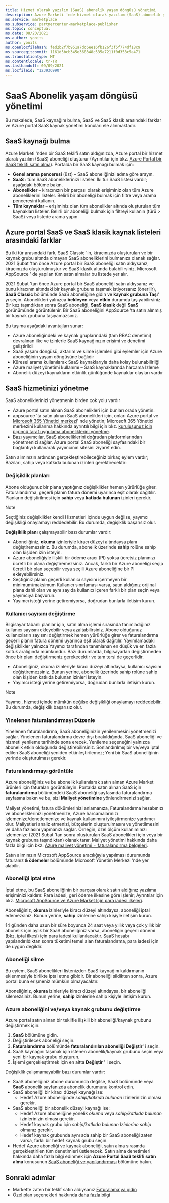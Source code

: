 ```yaml
---
title: Hizmet olarak yazılım (SaaS) abonelik yaşam döngüsü yönetimi
description: Azure Marketi 'nde hizmet olarak yazılım (SaaS) abonelik yaşam döngüsü yönetimi.
ms.service: marketplace
ms.subservice: partnercenter-marketplace-publisher
ms.topic: conceptual
ms.date: 08/20/2021
ms.author: yonits
author: yonits
ms.openlocfilehash: fed2b2f7b951a7dc6ee16fb126f3f5f774df18c9
ms.sourcegitcommit: 1161d5bcb345e368348c535a7211f0d353c5a471
ms.translationtype: MT
ms.contentlocale: tr-TR
ms.lasthandoff: 09/09/2021
ms.locfileid: "123936990"
---
```

# <a name="saas-subscription-lifecycle-management"></a>SaaS Abonelik yaşam döngüsü yönetimi

Bu makalede, SaaS kaynağını bulma, SaaS ve SaaS klasik arasındaki farklar ve Azure portal SaaS kaynak yönetimi konuları ele alınmaktadır.

## <a name="find-a-saas-resource"></a>SaaS kaynağı bulma

Azure Marketi 'nden bir SaaS teklifi satın aldığınızda, Azure portal bir hizmet olarak yazılım (SaaS) aboneliği oluşturur (Ayrıntılar için bkz. [Azure Portal bir SaaS teklifi satın alma](purchase-saas-offer-in-azure-portal.md)). Portalda bir SaaS kaynağı bulmak için:

- **Genel arama penceresi** (üst) – SaaS aboneliğinizi adına göre arayın.
- **SaaS** : tüm SaaS aboneliklerinizi listeler. İki tür SaaS listesi vardır; aşağıdaki bölüme bakın.
- **Abonelikler** – kiracınızın bir parçası olarak erişiminiz olan tüm Azure aboneliklerini listeler. Belirli bir aboneliği bulmak için filtre veya arama penceresini kullanın.
- **Tüm kaynaklar** – erişiminiz olan tüm abonelikler altında oluşturulan tüm kaynakları listeler. Belirli bir aboneliği bulmak için filtreyi kullanın (türü > SaaS) veya listede arama yapın.

## <a name="differences-between-saas-and-saas-classic-lists-of-resources-in-the-azure-portal"></a>Azure portal SaaS ve SaaS klasik kaynak listeleri arasındaki farklar

Bu iki tür arasındaki fark, SaaS Classic 'in, kiracınızda oluşturulan ve bir kaynak grubu altında olmayan SaaS aboneliklerini bulmanıza olanak sağlar.
2021 Şubat 'tan önce Azure portal bir SaaS aboneliği satın aldıysanız, kiracınızda oluşturulmuştur ve SaaS klasik altında bulabilirsiniz. Microsoft AppSource ' de yapılan tüm satın almalar bu listede yer alır.

2021 Şubat 'tan önce Azure portal bir SaaS aboneliği satın aldıysanız ve bunu kiracının altındaki bir kaynak grubuna taşımak istiyorsanız (önerilir), **SaaS Classic** bölümünde SaaS aboneliğine gidin ve **kaynak grubuna Taşı**' yı seçin. Abonelikleri yalnızca **bekleyen** veya **etkin** durumda taşıyabilirsiniz. Bir kez taşındıktan sonra SaaS aboneliği, **SaaS klasik** değil **SaaS** görünümünde görüntülenir. Bir SaaS aboneliğini AppSource 'ta satın alınmış bir kaynak grubuna taşıyamazsınız.

Bu taşıma aşağıdaki avantajları sunar:

- Azure aboneliğindeki ve kaynak gruplarındaki (tam RBAC denetimi) devralınan ilke ve izinlerle SaaS kaynağınızın erişimi ve denetimi geliştirildi
- SaaS yaşam döngüsü, aktarım ve silme işlemleri gibi eylemler için Azure aboneliğinin yaşam döngüsüne bağlıdır
- Küresel arama kullanılarak SaaS kaynaklarıyla daha kolay bulunabilirliği
- Azure maliyet yönetimi kullanımı – SaaS kaynaklarında harcama Izleme
- Abonelik düzeyi kaynakların etkinlik günlüğünde kaynaklar olayları vardır

## <a name="manage-your-saas-service"></a>SaaS hizmetinizi yönetme

SaaS aboneliklerinizi yönetmenin birden çok yolu vardır

* Azure portal satın alınan SaaS abonelikleri için bunları orada yönetin.
* appsource 'ta satın alınan SaaS abonelikleri için, onları Azure portal ve [Microsoft 365 Yönetici merkezi](https://admin.microsoft.com/Adminportal/Home?#/subscriptions)' nde yönetin; Microsoft 365 Yönetici merkezini kullanma hakkında ayrıntılı bilgi için bkz. [kuruluşunuz için üçüncü taraf uygulama aboneliklerini yönetme](/microsoft-365/commerce/manage-saas-apps?view=o365-worldwide&preserve-view=true).
* Bazı yayımcılar, SaaS aboneliklerini doğrudan platformlarından yönetmenizi sağlar. Azure portal SaaS aboneliği sayfasındaki bir bağlantıyı kullanarak yayımcının sitesini ziyaret edin.

Satın alımınızın ardından gerçekleştirebileceğiniz birkaç eylem vardır; Bazıları, sahip veya katkıda bulunan izinleri gerektirecektir:

### <a name="change-plans"></a>Değişiklik planları

Abone olduğunuz bir plana yaptığınız değişiklikler hemen yürürlüğe girer. Faturalandırma, geçerli planın fatura dönemi uyarınca eşit olarak dağıtılır. Planların değiştirilmesi için **sahip** veya **katkıda bulunan** izinleri gerekir.

> [!NOTE]
> Seçtiğiniz değişiklikler kendi Hizmetleri içinde uygun değilse, yayımcı değişikliği onaylamayı reddedebilir. Bu durumda, değişiklik başarısız olur.

**Değişiklik planı** çalışmayabilir bazı durumlar vardır:

- Aboneliğiniz, **okuma** izinleriyle kiracı düzeyi altındaysa planı değiştiremezsiniz. Bu durumda, abonelik üzerinde **sahip** rolüne sahip olan kişiden izin isteyin.
- Azure aboneliğiyle ilişkili bir ödeme aracı (PI) yoksa ücretsiz planınızı ücretli bir plana değiştiremezsiniz. Ancak, farklı bir Azure aboneliği seçip ücretli bir plan seçebilir veya seçili Azure aboneliğine bir PI ekleyebilirsiniz.
- Seçtiğiniz planın geçerli kullanıcı sayısını içermeyen bir minimum/maksimum Kullanıcı sınırlaması varsa, satın aldığınız orijinal plana dahil olan ve aynı sayıda kullanıcı içeren farklı bir plan seçin veya yayımcıya başvurun.
- Yayımcı isteği yerine getiremiyorsa, doğrudan bunlarla iletişim kurun.

### <a name="change-number-of-users"></a>Kullanıcı sayısını değiştirme

Bilgisayar tabanlı planlar için, satın alma işlemi sırasında tanımladığınız kullanıcı sayısını ekleyebilir veya azaltabilirsiniz. Abone olduğunuz kullanıcıların sayısını değiştirmek hemen yürürlüğe girer ve faturalandırma geçerli planın fatura dönemi uyarınca eşit olarak dağıtılır. Yayımlamadaki değişiklikler yalnızca Yayımcı tarafından tanımlanan en düşük ve en fazla koltuk aralığında mümkündür. Bazı durumlarda, bilgisayarları değiştirmeden önce bir planı değiştirmeniz gerekecektir ve tam tersi de geçerlidir.

- Aboneliğiniz, okuma izinleriyle kiracı düzeyi altındaysa, kullanıcı sayısını değiştiremezsiniz. Bunun yerine, abonelik üzerinde sahip rolüne sahip olan kişiden katkıda bulunan izinleri Isteyin.
- Yayımcı isteği yerine getiremiyorsa, doğrudan bunlarla iletişim kurun.

> [!NOTE]
> Yayımcı, hizmeti içinde mümkün değilse değişikliği onaylamayı reddedebilir. Bu durumda, değişiklik başarısız olur.

### <a name="edit-recurring-billing"></a>Yinelenen faturalandırmayı Düzenle

Yinelenen faturalandırma, SaaS aboneliğinizin yenilenmesini yönetmenizi sağlar. Yinelenen faturalandırma devre dışı bırakıldığında, SaaS aboneliği ve hizmeti yenileme tarihinde sona erecek. Yenileme seçeneğini yalnızca abonelik etkin olduğunda değiştirebilirsiniz. Sonlandırılmış bir ve/veya iptal edilen SaaS aboneliği yeniden etkinleştirilemez; Yeni bir SaaS aboneliğinin yerinde oluşturulması gerekir.

### <a name="view-billing"></a>Faturalandırmayı görüntüle

Azure aboneliğiniz ve bu abonelik kullanılarak satın alınan Azure Market ürünleri için faturaları görüntüleyin. Portalda satın alınan SaaS için **faturalandırma** bölümündeki SaaS aboneliği sayfasında faturalandırma sayfasına bakın ve bu, sizi **Maliyet yönetimine** yönlendirmenizi sağlar.

Maliyet yönetimi, fatura dökümlerinizi anlamanıza, Faturalandırma hesabınızı ve aboneliklerinizi yönetmenize, Azure harcamalarınızı izlemenize/denetlemenize ve kaynak kullanımını iyileştirmenize yardımcı olur. Maliyetleri analiz etmenizi, bütçelerin oluşturulmasını ve yönetilmesini ve daha fazlasını yapmanızı sağlar. Örneğin, özel ölçüm kullanımınızı izlemenize (2021 Şubat 'tan sonra oluşturulan SaaS abonelikleri için veya bir kaynak grubuna taşındıktan) olanak tanır. Maliyet yönetimi hakkında daha fazla bilgi için bkz. [Azure maliyet yönetimi + faturalandırma belgeleri](/azure/cost-management-billing/).

Satın alımınızın Microsoft AppSource aracılığıyla yapılması durumunda faturanız **& ödemeler** bölümünde Microsoft Yönetim Merkezi 'nde yer alabilir.

### <a name="cancel-subscription"></a>Aboneliği iptal etme

İptal etme, bu SaaS aboneliğinin bir parçası olarak satın aldığınız yazılıma erişiminizi kaldırır. Para iadesi, geri ödeme ilkesine göre işlenir; Ayrıntılar için bkz. [Microsoft AppSource ve Azure Market Için para iadesi ilkeleri](refund-policies.md).

Aboneliğiniz, **okuma** izinleriyle kiracı düzeyi altındaysa, aboneliği iptal edemezsiniz. Bunun yerine, **sahip** izinlerine sahip kişiyle iletişim kurun.

14 günden daha uzun bir süre boyunca 24 saat veya yıllık veya çok yıllık bir abonelik için aylık bir SaaS aboneliğiniz varsa, aboneliğin geçerli dönemi (bkz. iptal ilkesi) için para iadesi kullanılacaktır. SaaS hesabı yapılandırıldıktan sonra tüketimi temel alan faturalandırma, para iadesi için de uygun değildir.

### <a name="delete-subscription"></a>Aboneliği silme

Bu eylem, SaaS abonelikleri listenizden SaaS kaynağını kaldırmanın eklenmesiyle birlikte iptal etme gibidir. Bir aboneliği sildikten sonra, Azure portal buna erişmeniz mümkün olmayacaktır.

Aboneliğiniz, **okuma** izinleriyle kiracı düzeyi altındaysa, bir aboneliği silemezsiniz. Bunun yerine, **sahip** izinlerine sahip kişiyle iletişim kurun.

### <a name="change-azure-subscription-andor-resource-group"></a>Azure aboneliğini ve/veya kaynak grubunu değiştirme

Azure portal satın alınan bir teklifle ilişkili bir aboneliği/kaynak grubunu değiştirmek için:

1. **SaaS** bölümüne gidin.
2. Değiştirilecek aboneliği seçin.
3. **Faturalandırma** bölümünde **faturalandırılan aboneliği Değiştir**' i seçin.
4. SaaS kaynağını taşımak için istenen abonelik/kaynak grubunu seçin veya yeni bir kaynak grubu oluşturun.
5. İşlemi gerçekleştirmek için en altta **Değiştir** ' i seçin.

Değişiklik çalışmamayabilir bazı durumlar vardır:

- SaaS aboneliğiniz abone durumunda değilse, SaaS bölümünde veya **SaaS** abonelik sayfanızda abonelik durumunu kontrol edin.
- SaaS aboneliği bir kiracı düzeyi kaynağı ise:
    - Hedef Azure aboneliğinde *sahip/katkıda bulunan* izinlerinizin olması gerekir.
- SaaS aboneliği bir abonelik düzeyi kaynağı ise:
    - Hedef Azure aboneliğine yönelik *okuma* veya *sahip/katkıda bulunan* izinlerinizin olması gerekir.
    - Hedef kaynak grubu için *sahip/katkıda bulunan Izinlerine sahip* olmanız gerekir.
    - Hedef kaynak grubunda aynı ada sahip bir SaaS aboneliği zaten varsa, farklı bir hedef kaynak grubu seçin.
- Hedef Azure aboneliği ve kaynak aboneliği, satın alma sırasında gerçekleştirilen tüm denetimleri üstlenecek. Satın alma denetimleri hakkında daha fazla bilgi edinmek için **Azure Portal SaaS teklifi satın alma** konusunun [SaaS aboneliği ve yapılandırması](purchase-saas-offer-in-azure-portal.md#saas-subscription-and-configuration) bölümüne bakın.

## <a name="next-steps"></a>Sonraki adımlar

- Markette zaten bir teklif satın aldıysanız [Faturalama'ya gidin](billing-invoicing.md)
- Özel plan seçenekleri hakkında [daha fazla bilgi](private-offers.md)
